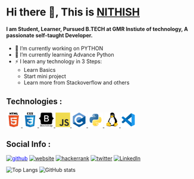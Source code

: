 # Hi there 👋, This is [NITHISH](https://nithishpujari.github.io/)
#### I am Student, Learner, Pursued B.TECH at GMR Instiute of technology, A passionate self-taught Developer.

- 🔭 I’m currently working on PYTHON
- 🌱 I’m currently learning Advance Python
- ⚡ I learn any technology in 3 Steps:<br>
     - Learn Basics<br>
     - Start mini project<br>
     - Learn more from Stackoverflow and others
## Technologies :
<a href="#"> <img src="https://raw.githubusercontent.com/devicons/devicon/master/icons/html5/html5-original-wordmark.svg" alt="html5" width="40" height="40"/> </a>
<a href="#"> <img src="https://raw.githubusercontent.com/devicons/devicon/master/icons/css3/css3-original-wordmark.svg" alt="css3" width="40" height="40"/> </a>
<a href="#"> <img src="https://raw.githubusercontent.com/devicons/devicon/master/icons/bootstrap/bootstrap-plain-wordmark.svg" alt="bootstrap" width="40" height="40"/> </a>
<a href="#"> <img src="https://raw.githubusercontent.com/devicons/devicon/master/icons/javascript/javascript-original.svg" alt="Js" width="40" height="40"/> </a>
<a href="#"> <img src="https://raw.githubusercontent.com/devicons/devicon/master/icons/c/c-original.svg" alt="c" width="40" height="40"/> </a>
<a href="#"> <img src="https://raw.githubusercontent.com/devicons/devicon/master/icons/python/python-original.svg" alt="python" width="40" height="40"/> </a>
<a href="#"> <img src="https://raw.githubusercontent.com/devicons/devicon/master/icons/linux/linux-original.svg" alt="linux" width="40" height="40"/> </a>
<a href="#"> <img src="https://github.com/vscode-icons/vscode-icons/blob/master/icons/file_type_vscode.svg" alt="Visual Studio code" width="40" height="40"/> </a>

## Social Info :
[<img src='https://img.icons8.com/stickers/344/github.png' alt='github' height='40' style="color:blue;">](https://github.com/NITHISHPUJARI)  [<img src='https://img.icons8.com/fluency/344/domain.png' alt='website' height='40'>](https://NITHISHPUJARI.github.io/)  [<img src='https://img.icons8.com/external-tal-revivo-shadow-tal-revivo/344/external-hackerrank-is-a-technology-company-that-focuses-on-competitive-programming-logo-shadow-tal-revivo.png' alt='hackerrank' height='40'>](https://www.hackerrank.com/NITHISHPUJARI) [<img src='https://img.icons8.com/fluency/344/twitter.png' alt='twitter' height='40'>](https://twitter.com/myself_nithish)  [<img src='
      <style>
        .libutton {
          display: flex;
          flex-direction: column;
          justify-content: center;
          padding: 7px;
          text-align: center;
          outline: none;
          text-decoration: none !important;
          color: #ffffff !important;
          width: 200px;
          height: 32px;
          border-radius: 16px;
          background-color: #0A66C2;
          font-family: "SF Pro Text", Helvetica, sans-serif;
        }
      </style>
<a class="libutton" href="https://www.linkedin.com/comm/mynetwork/discovery-see-all?usecase=PEOPLE_FOLLOWS&followMember=myselfnithish" target="_blank">Follow on LinkedIn</a>' alt='LinkedIn' height='40'>](https://www.linkedin.com/in/myselfnithish/)


![Top Langs](https://github-readme-stats.vercel.app/api/top-langs/?username=NITHISHPUJARI)
![GitHub stats](https://github-readme-stats.vercel.app/api?username=NITHISHPUJARI&show_icons=true)


<!-- <a href="#"> <img src="https://raw.githubusercontent.com/devicons/devicon/master/icons/java/java-original.svg" alt="java" width="40" height="40"/> </a> -->

